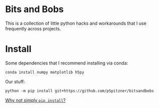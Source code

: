 # Bits and Bobs
This is a collection of little python hacks and workarounds that I use frequently across projects.


# Install

Some dependencies that I recommend installing via conda:
```
conda install numpy matplotlib h5py
```

Our stuff:
```
python -m pip install git+https://github.com/pSpitzner/bitsandbobs
```

[Why not simply `pip install`?](https://adamj.eu/tech/2020/02/25/use-python-m-pip-everywhere/)



